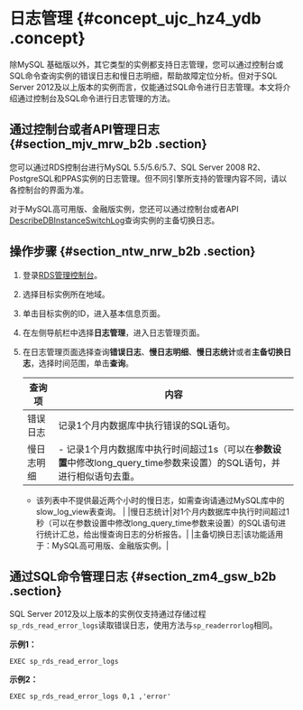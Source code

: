 # 日志管理 {#concept_ujc_hz4_ydb .concept}

除MySQL 基础版以外，其它类型的实例都支持日志管理，您可以通过控制台或SQL命令查询实例的错误日志和慢日志明细，帮助故障定位分析。但对于SQL Server 2012及以上版本的实例而言，仅能通过SQL命令进行日志管理。本文将介绍通过控制台及SQL命令进行日志管理的方法。

## 通过控制台或者API管理日志 {#section_mjv_mrw_b2b .section}

您可以通过RDS控制台进行MySQL 5.5/5.6/5.7、SQL Server 2008 R2、PostgreSQL和PPAS实例的日志管理。但不同引擎所支持的管理内容不同，请以各控制台的界面为准。

对于MySQL高可用版、金融版实例，您还可以通过控制台或者API [DescribeDBInstanceSwitchLog](http://help.aliyun-inc.com/dochelp/~~71451~~?spm=0.0.0.0.fImZmx_0.0.0.0.UeaMwI_0.0.0.0.Twu7XX_0.0.0.0.QhWZA7_0.0.0.0.LZuccL_0.0.0.0.9fYlSR_0.0.0.0.oSiFeM_0.0.0.0.yqr7Ux_0.0.0.0.aGl9tp_0.0.0.0.SkYaQZ_0.0.0.0.gqzwLE)查询实例的主备切换日志。

## 操作步骤 {#section_ntw_nrw_b2b .section}

1.  登录[RDS管理控制台](https://rds.console.aliyun.com/)。
2.  选择目标实例所在地域。
3.  单击目标实例的ID，进入基本信息页面。
4.  在左侧导航栏中选择**日志管理**，进入日志管理页面。
5.  在日志管理页面选择查询**错误日志**、**慢日志明细**、**慢日志统计**或者**主备切换日志**，选择时间范围，单击**查询**。

    |查询项|内容|
    |---|--|
    |错误日志|记录1个月内数据库中执行错误的SQL语句。|
    |慢日志明细|     -   记录1个月内数据库中执行时间超过1s（可以在**参数设置**中修改long\_query\_time参数来设置）的SQL语句，并进行相似语句去重。
    -   该列表中不提供最近两个小时的慢日志，如需查询请通过MySQL库中的slow\_log\_view表查询。
 |
    |慢日志统计|对1个月内数据库中执行时间超过1秒（可以在参数设置中修改long\_query\_time参数来设置）的SQL语句进行统计汇总，给出慢查询日志的分析报告。|
    |主备切换日志|该功能适用于：MySQL高可用版、金融版实例。|


## 通过SQL命令管理日志 {#section_zm4_gsw_b2b .section}

SQL Server 2012及以上版本的实例仅支持通过存储过程`sp_rds_read_error_logs`读取错误日志，使用方法与`sp_readerrorlog`相同。

**示例1：**

```
EXEC sp_rds_read_error_logs
```

**示例2：**

```
EXEC sp_rds_read_error_logs 0,1 ,'error'
```

